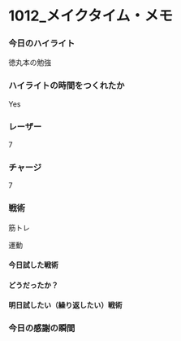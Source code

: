 # 1012\_メイクタイム・メモ

### 今日のハイライト

徳丸本の勉強

### ハイライトの時間をつくれたか

Yes

### レーザー

7

### チャージ

7

### 戦術

筋トレ

運動

#### 今日試した戦術

#### どうだったか？

#### 明日試したい（繰り返したい）戦術

### 今日の感謝の瞬間
